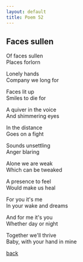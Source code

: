 ```yaml
---
layout: default
title: Poem 52
---
```


## Faces sullen 

Of faces sullen \
Places forlorn

Lonely hands \
Company we long for

Faces lit up \
Smiles to die for

A quiver in the voice \
And shimmering eyes

In the distance \
Goes on a fight

Sounds unsettling \
Anger blaring

Alone we are weak \
Which can be tweaked

A presence to feel \
Would make us heal

For you it's me \
In your wake and dreams

And for me it's you \
Whether day or night

Together we'll thrive \
Baby, with your hand in mine


 [back](../index-page.html)
